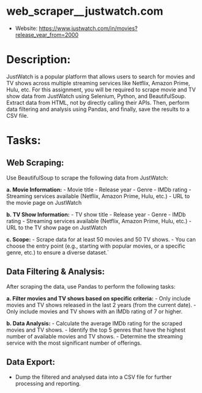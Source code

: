 # web_scraper__justwatch.com

* Website: https://www.justwatch.com/in/movies?release_year_from=2000

# Description:
JustWatch is a popular platform that allows users to search for movies and TV shows across multiple streaming services like Netflix, Amazon Prime, Hulu, etc. For this assignment, you will be required to scrape movie and TV show data from JustWatch using Selenium, Python, and BeautifulSoup. Extract data from HTML, not by directly calling their APIs. Then, perform data filtering and analysis using Pandas, and finally, save the results to a CSV file.

# Tasks:
## Web Scraping:
  Use BeautifulSoup to scrape the following data from JustWatch:

  **a. Movie Information:**
    - Movie title
    - Release year
    - Genre
    - IMDb rating
    - Streaming services available (Netflix, Amazon Prime, Hulu, etc.)
    - URL to the movie page on JustWatch
  
  **b. TV Show Information:**
    - TV show title
    - Release year
    - Genre
    - IMDb rating
    - Streaming services available (Netflix, Amazon Prime, Hulu, etc.)
    - URL to the TV show page on JustWatch
      
  **c. Scope:**
     - Scrape data for at least 50 movies and 50 TV shows.
     - You can choose the entry point (e.g., starting with popular movies,
       or a specific genre, etc.) to ensure a diverse dataset.`

## Data Filtering & Analysis:
  After scraping the data, use Pandas to perform the following tasks:

  **a. Filter movies and TV shows based on specific criteria:**
     - Only include movies and TV shows released in the last 2 years (from the current date).
     - Only include movies and TV shows with an IMDb rating of 7 or higher.
       
  **b. Data Analysis:**
     - Calculate the average IMDb rating for the scraped movies and TV shows.
     - Identify the top 5 genres that have the highest number of available movies and TV shows.
     - Determine the streaming service with the most significant number of offerings.
   
## Data Export:
   - Dump the filtered and analysed data into a CSV file for further processing and reporting.
     
